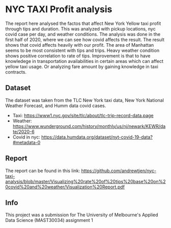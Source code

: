 # NYC TAXI Profit analysis

The report here analysed the factos that affect New York Yellow taxi profit through tips and duration. This was analyzed with pickup locations, nyc covid case per day, and weather conditions. The analysis was done in the first half of 2020, where we can see how covid affects the result. The result shows that covid affects heavily with our profit. The area of Manhattan seems to be most consistent with tips and trips. Heavy weather condition shows positive correlation to rate of tips. Improvement is that to have knowledege in transportation availabilities in certain areas which can affect yellow taxi usage. Or analyzing fare amount by gaining knowledge in taxi contracts.

## Dataset

The dataset was taken from the TLC New York taxi data, New York National Weather Forecast, and Humm data covid cases.
* Taxi: https://www1.nyc.gov/site/tlc/about/tlc-trip-record-data.page
* Weather: https://www.wunderground.com/history/monthly/us/nj/newark/KEWR/date/2020-6
* Covid in nyc: https://data.humdata.org/dataset/nyt-covid-19-data?#metadata-0

## Report

The report can be found in this link: https://github.com/andrewtjen/nyc-taxi-analysis/blob/master/Visualizing%20rate%20of%20tips%20base%20on%20covid%20and%20weather/Visualization%20Report.pdf

## Info

This project was a submission for The University of Melbourne's Applied Data Science (MAST30034) assignment 1
